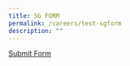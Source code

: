 ```yaml
---
title: SG FORM
permalink: /careers/test-sgform
description: ""
---
```


[Submit Form](https://form.gov.sg/#!/60e3e7f6767aad0012645d4b)